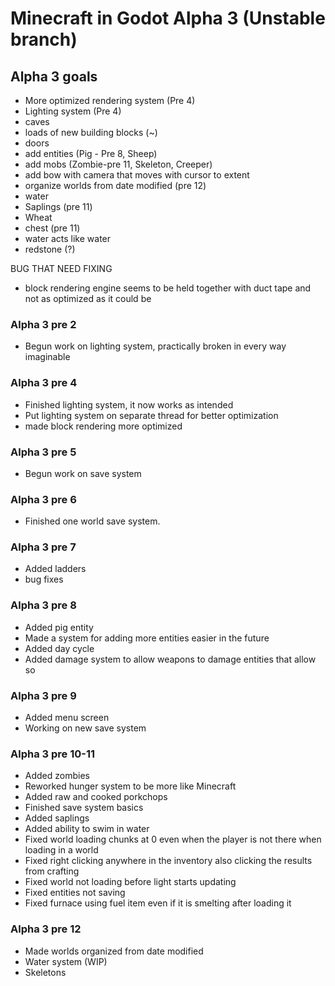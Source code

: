 # Minecraft in Godot Alpha 3 (Unstable branch)
## Alpha 3 goals
- More optimized rendering system (Pre 4)
- Lighting system (Pre 4)
- caves
- loads of new building blocks (~)
- doors
- add entities (Pig - Pre 8, Sheep)
- add mobs (Zombie-pre 11, Skeleton, Creeper)
- add bow with camera that moves with cursor to extent
- organize worlds from date modified (pre 12)
- water
- Saplings (pre 11)
- Wheat
- chest (pre 11)
- water acts like water
- redstone (?)

BUG THAT NEED FIXING
- block rendering engine seems to be held together with duct tape and not as optimized as it could be

### Alpha 3 pre 2
- Begun work on lighting system, practically broken in every way imaginable
### Alpha 3 pre 4
- Finished lighting system, it now works as intended
- Put lighting system on separate thread for better optimization
- made block rendering more optimized
### Alpha 3 pre 5
- Begun work on save system
### Alpha 3 pre 6
- Finished one world save system.
### Alpha 3 pre 7
- Added ladders
- bug fixes
### Alpha 3 pre 8
- Added pig entity
- Made a system for adding more entities easier in the future
- Added day cycle
- Added damage system to allow weapons to damage entities that allow so
### Alpha 3 pre 9
- Added menu screen
- Working on new save system
### Alpha 3 pre 10-11
- Added zombies
- Reworked hunger system to be more like Minecraft
- Added raw and cooked porkchops
- Finished save system basics
- Added saplings
- Added ability to swim in water
- Fixed world loading chunks at 0 even when the player is not there when loading in a world
- Fixed right clicking anywhere in the inventory also clicking the results from crafting
- Fixed world not loading before light starts updating 
- Fixed entities not saving
- Fixed furnace using fuel item even if it is smelting after loading it 
### Alpha 3 pre 12
- Made worlds organized from date modified
- Water system (WIP)
- Skeletons
